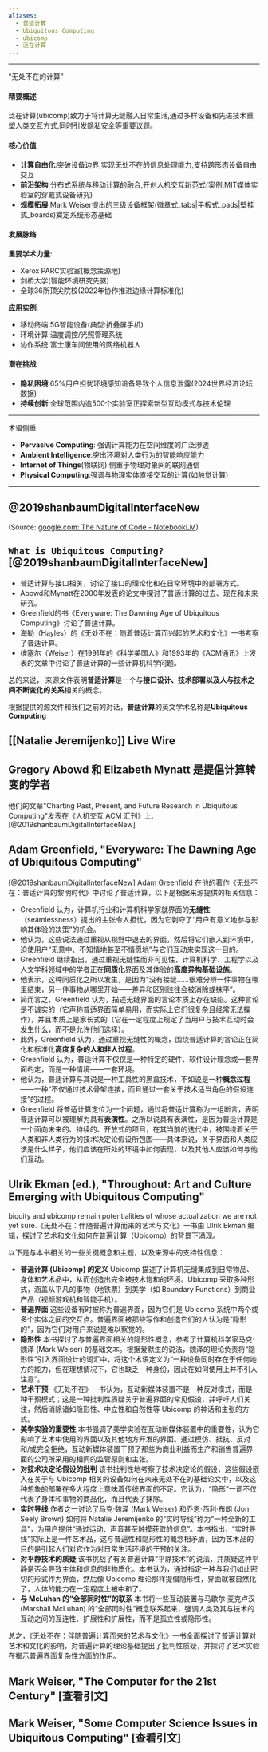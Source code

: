 ```yaml
---
aliases:
  - 普适计算
  - Ubiquitous Computing
  - ubicomp
  - 泛在计算
---
```



---
“无处不在的计算”


#### 精要概述
泛在计算(ubicomp)致力于将计算无缝融入日常生活,通过多样设备和先进技术重塑人类交互方式,同时引发隐私安全等重要议题。

#### 核心价值
- **计算自由化**:突破设备边界,实现无处不在的信息处理能力,支持跨形态设备自由交互
- **前沿架构**:分布式系统与移动计算的融合,开创人机交互新范式(案例:MIT媒体实验室的穿戴式设备研究)
- **规模拓展**:Mark Weiser提出的三级设备框架(徽章式_tabs|平板式_pads|壁挂式_boards)奠定系统形态基础

#### 发展脉络
**重要学术力量**:
- Xerox PARC实验室(概念策源地)
- 剑桥大学(智能环境研究先驱)
- 全球36所顶尖院校(2022年协作推进边缘计算标准化)
  
**应用实例**:
- 移动终端:5G智能设备(典型:折叠屏手机)
- 环境计算:温度调控/光照管理系统
- 协作系统:富士康车间使用的网络机器人 

#### 潜在挑战
- **隐私困境**:65%用户担忧环境感知设备导致个人信息泄露(2024世界经济论坛数据)
- **持续创新**:全球范围内逾500个实验室正探索新型互动模式与技术伦理



---
术语侧重

- **Pervasive Computing**: 强调计算能力在空间维度的广泛渗透
- **Ambient Intelligence**:突出环境对人类行为的智能响应能力
- **Internet of Things**(物联网):侧重于物理对象间的联网通信 
- **Physical Computing**:强调与物理实体直接交互的计算(如触觉计算)



---
## @2019shanbaumDigitalInterfaceNew

(Source: [google.com: The Nature of Code - NotebookLM](https://notebooklm.google.com/notebook/c1ea2cff-a81f-417a-8f08-54a029cd42ab))


## `What is Ubiquitous Computing?` [@2019shanbaumDigitalInterfaceNew]

- 普适计算与接口相关，讨论了接口的理论化和在日常环境中的部署方式。
- Abowd和Mynatt在2000年发表的论文中探讨了普适计算的过去、现在和未来研究。
- Greenfield的书《Everyware: The Dawning Age of Ubiquitous Computing》讨论了普适计算。
- 海勒（Hayles）的《无处不在：随着普适计算而兴起的艺术和文化》一书考察了普适计算。
- 维塞尔（Weiser）在1991年的《科学美国人》和1993年的《ACM通讯》上发表的文章中讨论了普适计算的一些计算机科学问题。

总的来说， 来源文件表明**普适计算**是一个与**接口设计、技术部署以及人与技术之间不断变化的关系**相关的概念。

根据提供的源文件和我们之前的对话，**普适计算**的英文学术名称是**Ubiquitous Computing**


## [[Natalie Jeremijenko]]  Live Wire  

## Gregory Abowd 和 Elizabeth Mynatt 是提倡计算转变的学者
他们的文章"Charting Past, Present, and Future Research in Ubiquitous Computing"发表在《人机交互 ACM 汇刊》上.   [@2019shanbaumDigitalInterfaceNew]


## Adam Greenfield, "Everyware: The Dawning Age of **Ubiquitous Computing**" 
 [@2019shanbaumDigitalInterfaceNew]
Adam Greenfield 在他的著作《无处不在：普适计算的黎明时代》中讨论了普适计算，以下是根据来源提供的相关信息：

- Greenfield 认为，计算机行业和计算机科学家就界面的**无缝性**（seamlessness）提出的主张令人担忧，因为它剥夺了“用户有意义地参与影响其体验的决策”的机会。
- 他认为，这些说法通过重视从视野中退去的界面，然后将它们嵌入到环境中，迫使用户“无意中、不知情地甚至不情愿地”与它们互动来实现这一目的。
- Greenfield 继续指出，通过重视无缝性而非可见性，计算机科学、工程学以及人文学科领域中的学者正在**同质化**界面及其体验的**高度异构基础设施**。
- 他表示，这种同质化之所以发生，是因为“没有接缝……很难分辨一件事物在哪里结束，另一件事物从哪里开始——差异和区别往往会被消除或抹平”。
- 简而言之，Greenfield 认为，描述无缝界面的言论本质上存在缺陷。这种言论是不诚实的（它声称普适界面简单易用，而实际上它们很复杂且经常无法操作），并且本质上是家长式的（它在一定程度上规定了当用户与技术互动时会发生什么，而不是允许他们选择）。
- 此外，Greenfield 认为，通过重视无缝性的概念，围绕普适计算的言论正在简化和标准化**高度复杂的人和非人过程**。
- Greenfield 认为，普适计算不仅仅是一种特定的硬件、软件设计理念或一套界面约定，而是一种情境——一套环境。
- 他认为，普适计算与其说是一种工具性的黑盒技术，不如说是一种**概念过程**——一种“不仅通过技术骨架连接，而且通过一套关于技术适当角色的假设连接”的过程。
- Greenfield 将普适计算定位为一个问题，通过将普适计算称为一组断言，表明普适计算可以被理解为具有**表演性**。之所以说具有表演性，是因为普适计算是一个面向未来的、持续的、开放式的项目，在其当前的迭代中，被围绕着关于人类和非人类行为的技术决定论假设所包围——具体来说，关于界面和人类应该是什么样子，他们应该在所处的环境中如何表现，以及其他人应该如何与他们互动。


## Ulrik Ekman (ed.), "Throughout: Art and Culture Emerging with **Ubiquitous Computing**" 

biquity and ubicomp remain potentialities of whose actualization we are not yet sure.《无处不在：伴随普遍计算而来的艺术与文化》一书由 Ulrik Ekman 编辑，探讨了艺术和文化如何在普遍计算（Ubicomp）的背景下涌现。

以下是与本书相关的一些关键概念和主题，以及来源中的支持性信息：

- **普遍计算 (Ubicomp) 的定义** Ubicomp 描述了计算机无缝集成到日常物品、身体和艺术品中，从而创造出完全被技术饱和的环境。Ubicomp 采取多种形式，涵盖从平凡的事物（地铁票）到美学（如 Boundary Functions）到商业产品（视频游戏机和智能手机）。
- **普遍界面** 这些设备有时被称为普遍界面，因为它们是 Ubicomp 系统中两个或多个实体之间的交互点。普遍界面被那些写作和创造它们的人认为是“隐形的”，因为它们对用户来说是难以察觉的。
- **隐形性** 本书探讨了与普遍界面相关的隐形性概念，参考了计算机科学家马克·魏泽 (Mark Weiser) 的基础文本。根据爱默生的说法，魏泽的理论负责将“隐形性”引入界面设计的词汇中，将这个术语定义为“一种设备同时存在于任何地方的能力，但在理想情况下，它也缺乏一种身份，因此在如何使用上并不引人注意”。
- **艺术干预** 《无处不在》一书认为，互动新媒体装置不是一种反对模式，而是一种干预模式；这是一种批判性质疑关于普遍界面的常见假设，并呼吁人们关注，然后消除诸如隐形性、中立性和自然性等 Ubicomp 的神话和主张的方式。
- **美学实验的重要性** 本书强调了美学实验在互动新媒体装置中的重要性，认为它影响了艺术中使用的界面以及其他地方开发的界面。通过模仿、抵抗、反对和/或完全拒绝，互动新媒体装置干预了那些为商业利益而生产和销售普遍界面的公司所采用的相同的监管原则和主张。
- **对技术决定论假设的批判** 该书批判性地考察了技术决定论的假设，这些假设嵌入在关于与 Ubicomp 相关的设备如何在未来无处不在的基础论文中，以及这种想象的部署在多大程度上意味着传统界面的不足。它认为，“隐形”一词不仅代表了身体和事物的商品化，而且代表了抹除。
- **实时导线** 作者之一讨论了马克·魏泽 (Mark Weiser) 和乔恩·西利·布朗 (Jon Seely Brown) 如何将 Natalie Jeremijenko 的“实时导线”称为“一种全新的工具”，为用户提供“通过运动、声音甚至触摸获取的信息”。本书指出，“实时导线”实际上是一件艺术品，这与普遍性和隐形性的概念相矛盾，因为艺术品的目的是引起人们对它作为对日常生活环境的干预的关注。
- **对平静技术的质疑** 该书挑战了有关普遍计算“平静技术”的说法，并质疑这种平静是否会导致主体和信息的非物质化。本书认为，通过指定一种与我们如此密切的形式作为界面，然后像 Ubicomp 理论那样提倡隐形性，界面就被自然化了，人体的能力在一定程度上被中和了。
- **与 McLuhan 的“全部同时性”的联系** 本书将一些互动装置与马歇尔·麦克卢汉 (Marshall McLuhan) 的“全部同时性”概念联系起来，强调人类及其与技术的互动之间的互连性、扩展性和扩展性，而不是孤立性或隐形性。

总之，《无处不在：伴随普遍计算而来的艺术与文化》一书全面探讨了普遍计算对艺术和文化的影响，对普遍计算的理论基础提出了批判性质疑，并探讨了艺术实验在揭示普遍界面复杂性方面的作用。



## Mark Weiser, "The Computer for the 21st Century" [查看引文]
## Mark Weiser, "Some Computer Science Issues in **Ubiquitous Computing**" [查看引文]



